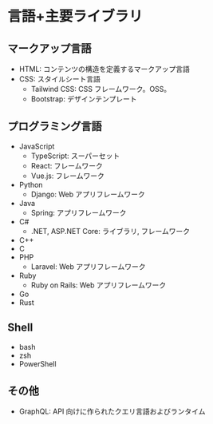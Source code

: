 # 言語+主要ライブラリ

## マークアップ言語

- HTML: コンテンツの構造を定義するマークアップ言語
- CSS: スタイルシート言語
  - Tailwind CSS: CSS フレームワーク。OSS。
  - Bootstrap: デザインテンプレート

## プログラミング言語

- JavaScript
  - TypeScript: スーパーセット
  - React: フレームワーク
  - Vue.js: フレームワーク
- Python
  - Django: Web アプリフレームワーク
- Java
  - Spring: アプリフレームワーク
- C#
  - .NET, ASP.NET Core: ライブラリ, フレームワーク
- C++
- C
- PHP
  - Laravel: Web アプリフレームワーク
- Ruby
  - Ruby on Rails: Web アプリフレームワーク
- Go
- Rust

## Shell

- bash
- zsh
- PowerShell

## その他

- GraphQL: API 向けに作られたクエリ言語およびランタイム

